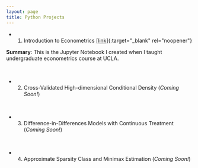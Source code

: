 ```yaml
---
layout: page
title: Python Projects
---
```


* 1. Introduction to Econometrics [[link]](/notes/103_all_codes.html){:target="_blank" rel="noopener"}

**Summary**: This is the Jupyter Notebook I created when I taught undergraduate econometrics course at UCLA.
   
<br/>

* 2. Cross-Validated High-dimensional Conditional Density (*Coming Soon!*)

<br/>

* 3. Difference-in-Differences Models with Continuous Treatment (*Coming Soon!*)

<br/>

* 4. Approximate Sparsity Class and Minimax Estimation (*Coming Soon!*)

